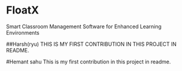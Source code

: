 # FloatX
Smart Classroom Management Software for Enhanced Learning Environments

##Harsh(ryu)
THIS IS MY FIRST CONTRIBUTION IN THIS PROJECT IN README.

#Hemant sahu
This is my first contribution in this project in readme. 